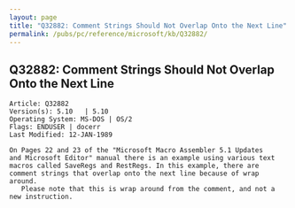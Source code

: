 ```yaml
---
layout: page
title: "Q32882: Comment Strings Should Not Overlap Onto the Next Line"
permalink: /pubs/pc/reference/microsoft/kb/Q32882/
---
```


## Q32882: Comment Strings Should Not Overlap Onto the Next Line

	Article: Q32882
	Version(s): 5.10   | 5.10
	Operating System: MS-DOS | OS/2
	Flags: ENDUSER | docerr
	Last Modified: 12-JAN-1989
	
	On Pages 22 and 23 of the "Microsoft Macro Assembler 5.1 Updates
	and Microsoft Editor" manual there is an example using various text
	macros called SaveRegs and RestRegs. In this example, there are
	comment strings that overlap onto the next line because of wrap
	around.
	   Please note that this is wrap around from the comment, and not a
	new instruction.
